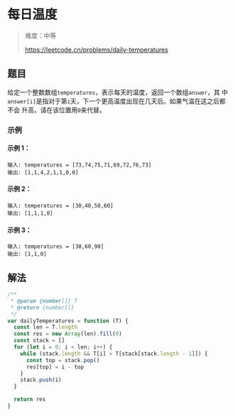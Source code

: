 # 每日温度

> 难度：中等
>
> https://leetcode.cn/problems/daily-temperatures

## 题目

给定一个整数数组`temperatures`，表示每天的温度，返回一个数组`answer`，其
中`answer[i]`是指对于第`i`天，下一个更高温度出现在几天后。如果气温在这之后都不会
升高，请在该位置用`0`来代替。

### 示例

#### 示例 1：

```
输入: temperatures = [73,74,75,71,69,72,76,73]
输出: [1,1,4,2,1,1,0,0]
```

#### 示例 2：

```
输入: temperatures = [30,40,50,60]
输出: [1,1,1,0]
```

#### 示例 3：

```
输入: temperatures = [30,60,90]
输出: [1,1,0]
```

## 解法

```javascript
/**
 * @param {number[]} T
 * @return {number[]}
 */
var dailyTemperatures = function (T) {
  const len = T.length
  const res = new Array(len).fill(0)
  const stack = []
  for (let i = 0; i < len; i++) {
    while (stack.length && T[i] > T[stack[stack.length - 1]]) {
      const top = stack.pop()
      res[top] = i - top
    }
    stack.push(i)
  }

  return res
}
```
